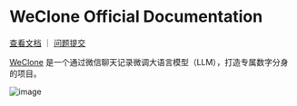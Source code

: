 # WeClone Official Documentation



[查看文档](https://www.weclone.love/what-is-weclone.html) ｜ [问题提交](https://github.com/xming521/WeClone/issues)

[WeClone](https://github.com/xming521/WeClone/) 是一个通过微信聊天记录微调大语言模型（LLM），打造专属数字分身的项目。

![image](/docs/public/img/website-screenshot.png)

